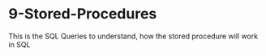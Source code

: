 # 9-Stored-Procedures
This is the SQL Queries to understand, how the stored procedure will work in SQL 
